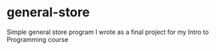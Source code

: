 # general-store

Simple general store program I wrote as a final project for my Intro to Programming course

